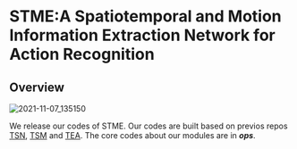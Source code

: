 # STME:A Spatiotemporal and Motion Information Extraction Network for Action Recognition
## Overview
![2021-11-07_135150](https://user-images.githubusercontent.com/93808130/140634273-6155bacc-3186-48fa-9fda-7e27138643ab.jpg)


We release our codes of STME. Our codes are built based on previos repos [TSN](https://github.com/yjxiong/temporal-segment-networks), [TSM](https://github.com/mit-han-lab/temporal-shift-module) and [TEA](https://github.com/Phoenix1327/tea-action-recognition). The core codes about our modules are in ___ops___.


